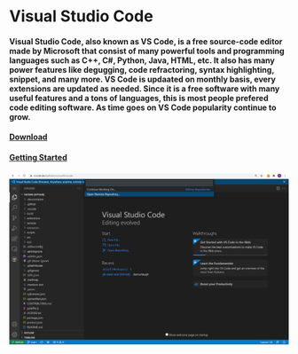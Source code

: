 # Visual Studio Code
#### Visual Studio Code, also known as VS Code, is a free source-code editor made by Microsoft that consist of many powerful tools and programming languages such as C++, C#, Python, Java, HTML, etc. It also has many power features like degugging, code refractoring, syntax highlighting, snippet, and many more. VS Code is updaated on monthly basis, every extensions are updated as needed. Since it is a free software with many useful features and a tons of languages, this is most people prefered code editing software. As time goes on VS Code popularity continue to grow.

#### [Download](https://github.com/Visal-So/Digital-Concept-Tutorial/blob/main/Download.md)
#### [Getting Started](https://github.com/Visal-So/Digital-Concept-Tutorial/blob/main/Getting%20Started.md)

![](https://github.com/Visal-So/Digital-Concept-Tutorial/blob/main/Images/VS%20Code.png)
